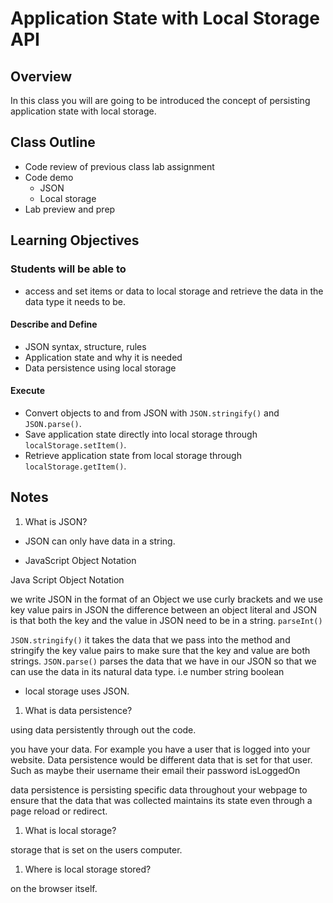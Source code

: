 # Application State with Local Storage API

## Overview

In this class you will are going to be introduced the concept of persisting application state with local storage.

## Class Outline

- Code review of previous class lab assignment
- Code demo
  - JSON
  - Local storage
- Lab preview and prep

## Learning Objectives

### Students will be able to

- access and set items or data to local storage and retrieve the data in the data type it needs to be.

#### Describe and Define

- JSON syntax, structure, rules
- Application state and why it is needed
- Data persistence using local storage

#### Execute

- Convert objects to and from JSON with `JSON.stringify()` and `JSON.parse()`.
- Save application state directly into local storage through `localStorage.setItem()`.
- Retrieve application state from local storage through `localStorage.getItem()`.

## Notes

1. What is JSON?

- JSON can only have data in a string.

- JavaScript Object Notation

 Java
 Script
 Object
 Notation

 we write JSON in the format of an Object
 we use curly brackets and we use key value pairs in JSON the difference between an object literal and JSON is that both the key and the value in JSON need to be in a string. `parseInt()`

 `JSON.stringify()` it takes the data that we pass into the method and stringify the key value pairs to make sure that the key and value are both strings. `JSON.parse()` parses the data that we have in our JSON so that we can use the data in its natural data type. i.e number string boolean

- local storage uses JSON.

1. What is data persistence?

using data persistently through out the code.

you have your data. For example you have a user that is logged into your website. Data persistence would be different data that is set for that user. Such as maybe their username their email their password isLoggedOn

data persistence is persisting specific data throughout your webpage to ensure that the data that was collected maintains its state even through a page reload or redirect.

1. What is local storage?

storage that is set on the users computer.

1. Where is local storage stored?

on the browser itself.
